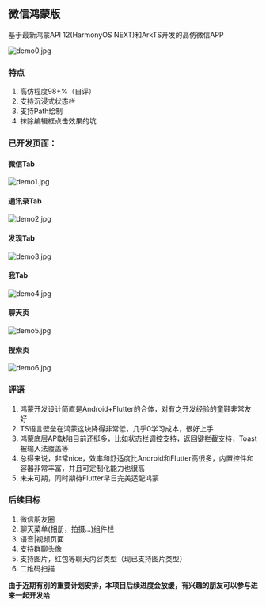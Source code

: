 ## 微信鸿蒙版

基于最新鸿蒙API 12(HarmonyOS NEXT)和ArkTS开发的高仿微信APP

![demo0.jpg](art%2Fdemo0.jpg)

### 特点

1. 高仿程度98+%（自评）
2. 支持沉浸式状态栏
3. 支持Path绘制
4. 抹除编辑框点击效果的坑


### 已开发页面：

#### 微信Tab
![demo1.jpg](art%2Fdemo1.jpg)

#### 通讯录Tab
![demo2.jpg](art%2Fdemo2.jpg)

#### 发现Tab
![demo3.jpg](art%2Fdemo3.jpg)

#### 我Tab
![demo4.jpg](art%2Fdemo4.jpg)

#### 聊天页
![demo5.jpg](art%2Fdemo5.jpg)

#### 搜索页
![demo6.jpg](art%2Fdemo6.jpg)

### 评语

1. 鸿蒙开发设计简直是Android+Flutter的合体，对有之开发经验的童鞋非常友好
2. TS语言壁垒在鸿蒙这块降得非常低，几乎0学习成本，很好上手
3. 鸿蒙底层API缺陷目前还挺多，比如状态栏调控支持，返回键拦截支持，Toast被输入法覆盖等
4. 总得来说，非常nice，效率和舒适度比Android和Flutter高很多，内置控件和容器非常丰富，并且可定制化能力也很高
5. 未来可期，同时期待Flutter早日完美适配鸿蒙

### 后续目标

1. 微信朋友圈
2. 聊天菜单(相册，拍摄...)组件栏
3. 语音|视频页面
4. 支持群聊头像
5. 支持图片，红包等聊天内容类型（现已支持图片类型）
6. 二维码扫描

**由于近期有别的重要计划安排，本项目后续进度会放缓，有兴趣的朋友可以参与进来一起开发哈**



